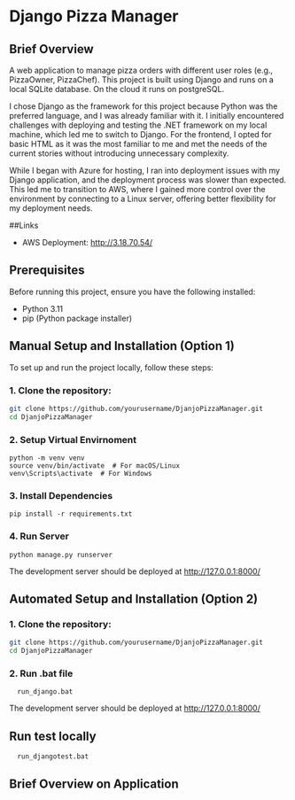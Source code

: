 # Django Pizza Manager

## Brief Overview

A web application to manage pizza orders with different user roles (e.g., PizzaOwner, PizzaChef). This project is built using Django and runs on a local SQLite database. On the cloud it runs on postgreSQL.


I chose Django as the framework for this project because Python was the preferred language, and I was already familiar with it. I initially encountered challenges with deploying and testing the .NET framework on my local machine, which led me to switch to Django. For the frontend, I opted for basic HTML as it was the most familiar to me and met the needs of the current stories without introducing unnecessary complexity.

While I began with Azure for hosting, I ran into deployment issues with my Django application, and the deployment process was slower than expected. This led me to transition to AWS, where I gained more control over the environment by connecting to a Linux server, offering better flexibility for my deployment needs.


##Links
- AWS Deployment: http://3.18.70.54/
## Prerequisites

Before running this project, ensure you have the following installed:

- Python 3.11
- pip (Python package installer)

## Manual Setup and Installation (Option 1)

To set up and run the project locally, follow these steps:

### 1. Clone the repository:
```bash
git clone https://github.com/yourusername/DjanjoPizzaManager.git
cd DjanjoPizzaManager
```

### 2. Setup Virtual Envirnoment
```
python -m venv venv
source venv/bin/activate  # For macOS/Linux
venv\Scripts\activate  # For Windows
```

### 3. Install Dependencies
```
pip install -r requirements.txt
```

### 4. Run Server
```
python manage.py runserver

```
The development server should be deployed at http://127.0.0.1:8000/

## Automated Setup and Installation (Option 2)

### 1. Clone the repository:
```bash
git clone https://github.com/yourusername/DjanjoPizzaManager.git
cd DjanjoPizzaManager
```

### 2. Run .bat file
```
  run_django.bat
```

The development server should be deployed at http://127.0.0.1:8000/

## Run test locally

```
  run_djangotest.bat
```
## Brief Overview on Application


